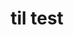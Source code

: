 ---
title:  "til test"
excerpt: "소개글인데 이게 어디서보이는거지 "
categories:
  - TIL
toc: true
toc_sticky: true
toc_label: "Index"
---